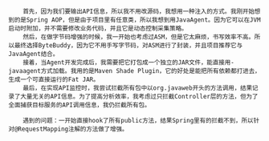         首先，因为我们要输出API信息，所以我不用改源码，我想用一种注入的方式。我刚开始想到的是Spring AOP，但是由于项目里有任意类，所以我想到用JavaAgent。因为它可以在JVM启动时附加，并不需要修改业务代码，并且它是动态控制采集策略。
        然后，在做字节码增强的时候，我一开始也考虑过ASM，但是它太麻烦，书写效率不高。所以最终选择ByteBuddy，因为它不用手写字节码，对ASM进行了封装，并且项目推荐它与JavaAgent结合。
        接着，当Agent开发完成后，我需要把它打包成一个独立的JAR文件，能直接用-javaagent方式加载。我用的是Maven Shade Plugin，它的好处是能把所有依赖都打进去，生成一个可直接运行的Fat JAR。
        最后，在实现API监控时，我尝试拦截所有包中以org.javaweb开头的方法调用，结果记录了大量无关的API信息。为了提高分析效率，我考虑过只拦截Controller层的方法，但为了全面捕获目标服务的API调用信息，我仍拦截所有包。

        遇到的问题：一开始直接hook了所有public方法，结果Spring里有的拦截不到，所以针对@RequestMapping注解的方法做了增强。

